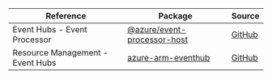 | Reference | Package | Source |
|---|---|---|
|Event Hubs - Event Processor|[@azure/event-processor-host](https://www.npmjs.com/package/@azure/event-processor-host)|[GitHub](https://github.com/Azure/azure-sdk-for-js/blob/main/)|
|Resource Management - Event Hubs|[azure-arm-eventhub](https://www.npmjs.com/package/azure-arm-eventhub)|[GitHub](https://github.com/Azure/azure-sdk-for-js/blob/main/)|
